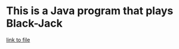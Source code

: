 # This is a Java program that plays Black-Jack
[link to file](https://github.com/Pc89752/BlackJack-Java/tree/main/BlackJack)